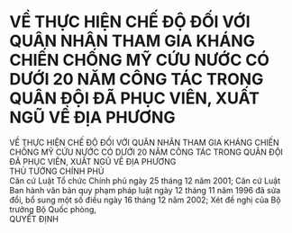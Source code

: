 # VỀ THỰC HIỆN CHẾ ĐỘ ĐỐI VỚI QUÂN NHÂN THAM GIA KHÁNG CHIẾN CHỐNG MỸ CỨU NƯỚC CÓ DƯỚI 20 NĂM CÔNG TÁC TRONG QUÂN ĐỘI ĐÃ PHỤC VIÊN, XUẤT NGŨ VỀ ĐỊA PHƯƠNG

VỀ THỰC HIỆN CHẾ ĐỘ ĐỐI VỚI QUÂN NHÂN THAM GIA KHÁNG CHIẾN CHỐNG MỸ CỨU NƯỚC CÓ DƯỚI 20 NĂM CÔNG TÁC TRONG QUÂN ĐỘI ĐÃ PHỤC VIÊN, XUẤT NGŨ VỀ ĐỊA PHƯƠNG  
THỦ TƯỚNG CHÍNH PHỦ  
Căn cứ Luật Tổ chức Chính phủ ngày 25 tháng 12 năm 2001; 
Căn cứ Luật Ban hành văn bản quy phạm pháp luật ngày 12 tháng 11 năm 1996 đã sửa đổi, bổ sung một số điều ngày 16 tháng 12 năm 2002; 
Xét đề nghị của Bộ trưởng Bộ Quốc phòng,  
QUYẾT ĐỊNH